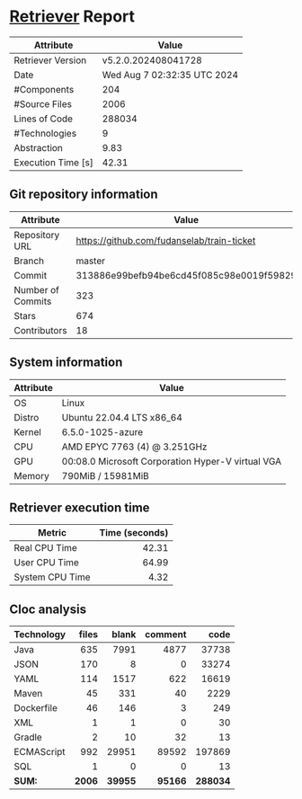 # [Retriever](https://github.com/PalladioSimulator/Palladio-ReverseEngineering-Retriever) Report
| Attribute          | Value |
| ------------------ | ----- |
| Retriever Version  | v5.2.0.202408041728 |
| Date               | Wed Aug  7 02:32:35 UTC 2024 |
| #Components        | 204 |
| #Source Files      | 2006 |
| Lines of Code      | 288034 |
| #Technologies      | 9 |
| Abstraction        | 9.83 |
| Execution Time [s] | 42.31 |

## Git repository information
|      Attribute    | Value |
| ----------------- | ----- |
| Repository URL    | https://github.com/fudanselab/train-ticket |
| Branch            | master |
| Commit            | 313886e99befb94be6cd45f085c98e0019f59829 |
| Number of Commits | 323 |
| Stars             | 674 |
| Contributors      | 18 |


## System information
| Attribute | Value |
| --------- | ----- |
| OS | Linux  |
| Distro | Ubuntu 22.04.4 LTS x86_64  |
| Kernel | 6.5.0-1025-azure  |
| CPU | AMD EPYC 7763 (4) @ 3.251GHz  |
| GPU | 00:08.0 Microsoft Corporation Hyper-V virtual VGA  |
| Memory | 790MiB / 15981MiB  |

## Retriever execution time
| Metric | Time (seconds) |
| --- | ---: |
| Real CPU Time | 42.31 |
| User CPU Time | 64.99 |
| System CPU Time | 4.32 |
<!--
Explainations:
- __Real CPU Time__: actual time the command has run (can be less than total time spent in user and system mode for multi-threaded processes)
- __User CPU Time__: time the command has spent running in user mode
- __System CPU Time__: time the command has spent running in system or kernel mode
-->

## Cloc analysis

<!-- github.com/AlDanial/cloc v 1.90  T=8.04 s (289.3 files/s, 61221.4 lines/s) -->

|Technology|files|blank|comment|code|
|:-------|-------:|-------:|-------:|-------:|
|Java|635|7991|4877|37738|
|JSON|170|8|0|33274|
|YAML|114|1517|622|16619|
|Maven|45|331|40|2229|
|Dockerfile|46|146|3|249|
|XML|1|1|0|30|
|Gradle|2|10|32|13|
|ECMAScript|992|29951|89592|197869|
|SQL|1|0|0|13|
|**SUM:**|**2006**|**39955**|**95166**|**288034**|

